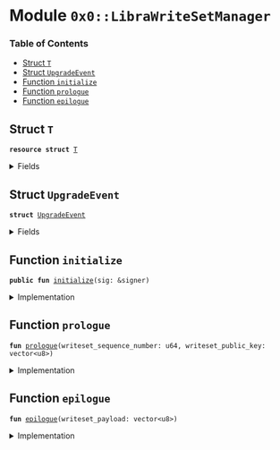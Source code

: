 
<a name="0x0_LibraWriteSetManager"></a>

# Module `0x0::LibraWriteSetManager`

### Table of Contents

-  [Struct `T`](#0x0_LibraWriteSetManager_T)
-  [Struct `UpgradeEvent`](#0x0_LibraWriteSetManager_UpgradeEvent)
-  [Function `initialize`](#0x0_LibraWriteSetManager_initialize)
-  [Function `prologue`](#0x0_LibraWriteSetManager_prologue)
-  [Function `epilogue`](#0x0_LibraWriteSetManager_epilogue)



<a name="0x0_LibraWriteSetManager_T"></a>

## Struct `T`



<pre><code><b>resource</b> <b>struct</b> <a href="#0x0_LibraWriteSetManager_T">T</a>
</code></pre>



<details>
<summary>Fields</summary>


<dl>
<dt>

<code>sequence_number: u64</code>
</dt>
<dd>

</dd>
<dt>

<code>upgrade_events: <a href="event.md#0x0_Event_EventHandle">Event::EventHandle</a>&lt;<a href="#0x0_LibraWriteSetManager_UpgradeEvent">LibraWriteSetManager::UpgradeEvent</a>&gt;</code>
</dt>
<dd>

</dd>
</dl>


</details>

<a name="0x0_LibraWriteSetManager_UpgradeEvent"></a>

## Struct `UpgradeEvent`



<pre><code><b>struct</b> <a href="#0x0_LibraWriteSetManager_UpgradeEvent">UpgradeEvent</a>
</code></pre>



<details>
<summary>Fields</summary>


<dl>
<dt>

<code>writeset_payload: vector&lt;u8&gt;</code>
</dt>
<dd>

</dd>
</dl>


</details>

<a name="0x0_LibraWriteSetManager_initialize"></a>

## Function `initialize`



<pre><code><b>public</b> <b>fun</b> <a href="#0x0_LibraWriteSetManager_initialize">initialize</a>(sig: &signer)
</code></pre>



<details>
<summary>Implementation</summary>


<pre><code><b>public</b> <b>fun</b> <a href="#0x0_LibraWriteSetManager_initialize">initialize</a>(sig: &signer) {
    Transaction::assert(<a href="signer.md#0x0_Signer_address_of">Signer::address_of</a>(sig) == 0xA550C18, 1);

    move_to(
        sig,
        <a href="#0x0_LibraWriteSetManager_T">T</a> {
            sequence_number: 0,
            upgrade_events: <a href="event.md#0x0_Event_new_event_handle">Event::new_event_handle</a>&lt;<a href="#0x0_LibraWriteSetManager_UpgradeEvent">Self::UpgradeEvent</a>&gt;(sig),
        }
    );
}
</code></pre>



</details>

<a name="0x0_LibraWriteSetManager_prologue"></a>

## Function `prologue`



<pre><code><b>fun</b> <a href="#0x0_LibraWriteSetManager_prologue">prologue</a>(writeset_sequence_number: u64, writeset_public_key: vector&lt;u8&gt;)
</code></pre>



<details>
<summary>Implementation</summary>


<pre><code><b>fun</b> <a href="#0x0_LibraWriteSetManager_prologue">prologue</a>(
    writeset_sequence_number: u64,
    writeset_public_key: vector&lt;u8&gt;,
) <b>acquires</b> <a href="#0x0_LibraWriteSetManager_T">T</a> {
    <b>let</b> sender = Transaction::sender();
    Transaction::assert(sender == 0xA550C18, 33);

    <b>let</b> association_auth_key = <a href="libra_account.md#0x0_LibraAccount_authentication_key">LibraAccount::authentication_key</a>(sender);

    <b>let</b> t_ref = borrow_global&lt;<a href="#0x0_LibraWriteSetManager_T">T</a>&gt;(0xA550C18);
    Transaction::assert(writeset_sequence_number &gt;= t_ref.sequence_number, 3);

    Transaction::assert(writeset_sequence_number == t_ref.sequence_number, 11);
    Transaction::assert(
        <a href="hash.md#0x0_Hash_sha3_256">Hash::sha3_256</a>(writeset_public_key) == association_auth_key,
        2
    );
}
</code></pre>



</details>

<a name="0x0_LibraWriteSetManager_epilogue"></a>

## Function `epilogue`



<pre><code><b>fun</b> <a href="#0x0_LibraWriteSetManager_epilogue">epilogue</a>(writeset_payload: vector&lt;u8&gt;)
</code></pre>



<details>
<summary>Implementation</summary>


<pre><code><b>fun</b> <a href="#0x0_LibraWriteSetManager_epilogue">epilogue</a>(writeset_payload: vector&lt;u8&gt;) <b>acquires</b> <a href="#0x0_LibraWriteSetManager_T">T</a> {
    <b>let</b> t_ref = borrow_global_mut&lt;<a href="#0x0_LibraWriteSetManager_T">T</a>&gt;(0xA550C18);
    t_ref.sequence_number = t_ref.sequence_number + 1;

    <a href="event.md#0x0_Event_emit_event">Event::emit_event</a>&lt;<a href="#0x0_LibraWriteSetManager_UpgradeEvent">Self::UpgradeEvent</a>&gt;(
        &<b>mut</b> t_ref.upgrade_events,
        <a href="#0x0_LibraWriteSetManager_UpgradeEvent">UpgradeEvent</a> { writeset_payload },
    );
    <a href="libra_configs.md#0x0_LibraConfig_reconfigure">LibraConfig::reconfigure</a>();
}
</code></pre>



</details>
